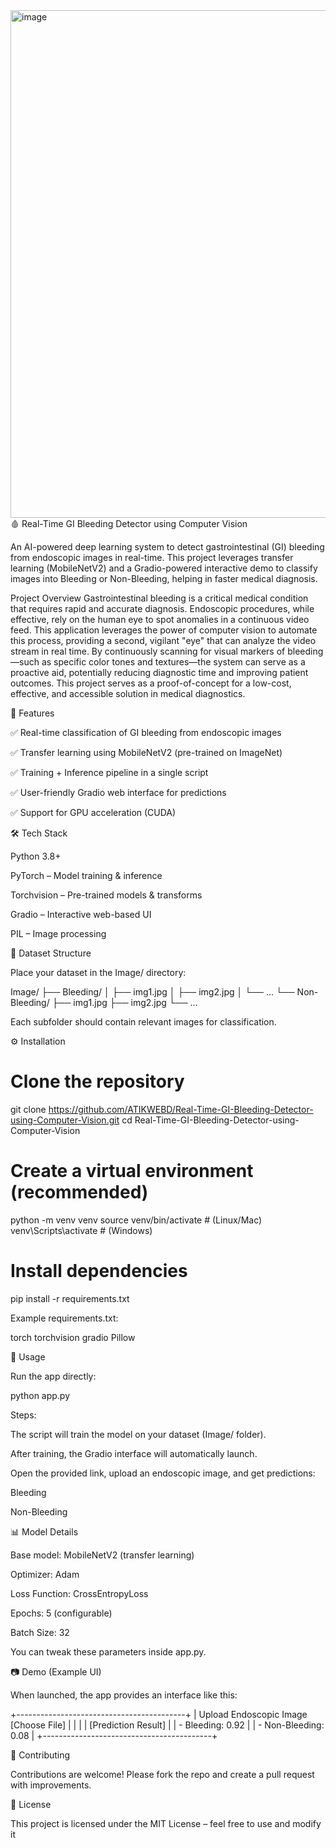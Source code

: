 <img width="1695" height="812" alt="image" src="https://github.com/user-attachments/assets/83db3c4d-9fb9-498f-abe1-e00d111d1a12" />
🩸 Real-Time GI Bleeding Detector using Computer Vision

An AI-powered deep learning system to detect gastrointestinal (GI) bleeding from endoscopic images in real-time. This project leverages transfer learning (MobileNetV2) and a Gradio-powered interactive demo to classify images into Bleeding or Non-Bleeding, helping in faster medical diagnosis.

Project Overview
Gastrointestinal bleeding is a critical medical condition that requires rapid and accurate diagnosis. Endoscopic procedures, while effective, rely on the human eye to spot anomalies in a continuous video feed. This application leverages the power of computer vision to automate this process, providing a second, vigilant "eye" that can analyze the video stream in real time. By continuously scanning for visual markers of bleeding—such as specific color tones and textures—the system can serve as a proactive aid, potentially reducing diagnostic time and improving patient outcomes. This project serves as a proof-of-concept for a low-cost, effective, and accessible solution in medical diagnostics.

📌 Features

✅ Real-time classification of GI bleeding from endoscopic images

✅ Transfer learning using MobileNetV2 (pre-trained on ImageNet)

✅ Training + Inference pipeline in a single script

✅ User-friendly Gradio web interface for predictions

✅ Support for GPU acceleration (CUDA)

🛠 Tech Stack

Python 3.8+

PyTorch – Model training & inference

Torchvision – Pre-trained models & transforms

Gradio – Interactive web-based UI

PIL – Image processing

📂 Dataset Structure

Place your dataset in the Image/ directory:

Image/
 ├── Bleeding/
 │    ├── img1.jpg
 │    ├── img2.jpg
 │    └── ...
 └── Non-Bleeding/
      ├── img1.jpg
      ├── img2.jpg
      └── ...


Each subfolder should contain relevant images for classification.

⚙️ Installation
# Clone the repository
git clone https://github.com/ATIKWEBD/Real-Time-GI-Bleeding-Detector-using-Computer-Vision.git
cd Real-Time-GI-Bleeding-Detector-using-Computer-Vision

# Create a virtual environment (recommended)
python -m venv venv
source venv/bin/activate  # (Linux/Mac)
venv\Scripts\activate     # (Windows)

# Install dependencies
pip install -r requirements.txt


Example requirements.txt:

torch
torchvision
gradio
Pillow

🚀 Usage

Run the app directly:

python app.py

Steps:

The script will train the model on your dataset (Image/ folder).

After training, the Gradio interface will automatically launch.

Open the provided link, upload an endoscopic image, and get predictions:

Bleeding

Non-Bleeding

📊 Model Details

Base model: MobileNetV2 (transfer learning)

Optimizer: Adam

Loss Function: CrossEntropyLoss

Epochs: 5 (configurable)

Batch Size: 32

You can tweak these parameters inside app.py.

📷 Demo (Example UI)

When launched, the app provides an interface like this:

+------------------------------------------+
| Upload Endoscopic Image [Choose File]    |
|                                          |
| [Prediction Result]                      |
|   - Bleeding: 0.92                       |
|   - Non-Bleeding: 0.08                   |
+------------------------------------------+

🤝 Contributing

Contributions are welcome! Please fork the repo and create a pull request with improvements.

📜 License

This project is licensed under the MIT License – feel free to use and modify it
